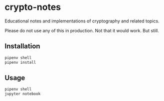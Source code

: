 # crypto-notes

Educational notes and implementations of cryptography and related topics.

Please do not use any of this in production. Not that it would work. But still.

## Installation

```bash
pipenv shell
pipenv install
```

## Usage

```bash
pipenv shell
jupyter notebook
```
